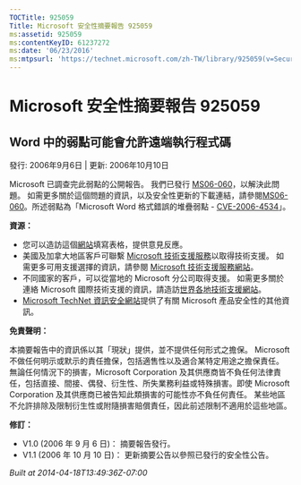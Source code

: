 ```yaml
---
TOCTitle: 925059
Title: Microsoft 安全性摘要報告 925059
ms:assetid: 925059
ms:contentKeyID: 61237272
ms:date: '06/23/2016'
ms:mtpsurl: 'https://technet.microsoft.com/zh-TW/library/925059(v=Security.10)'
---
```



Microsoft 安全性摘要報告 925059
===============================

Word 中的弱點可能會允許遠端執行程式碼
-------------------------------------

發行: 2006年9月6日 | 更新: 2006年10月10日

Microsoft 已調查完此弱點的公開報告。 我們已發行 [MS06-060](http://technet.microsoft.com/security/bulletin/ms06-060)，以解決此問題。 如需更多關於這個問題的資訊，以及安全性更新的下載連結，請參閱[MS06-060](http://technet.microsoft.com/security/bulletin/ms06-060)。所述弱點為「Microsoft Word 格式錯誤的堆疊弱點 - [CVE-2006-4534](http://www.cve.mitre.org/cgi-bin/cvename.cgi?name=cve-2006-4534)」。

**資源：** 

-   您可以造訪這個[網站](https://support.microsoft.com/common/survey.aspx?scid=sw;en;1257&amp;showpage=1&amp;ws=technet&amp;sd=tech)填寫表格，提供意見反應。
-   美國及加拿大地區客戶可聯繫 [Microsoft 技術支援服務](http://go.microsoft.com/fwlink/?linkid=21131)以取得技術支援。 如需更多可用支援選擇的資訊，請參閱 [Microsoft 技術支援服務網站](http://support.microsoft.com/)。
-   不同國家的客戶，可以從當地的 Microsoft 分公司取得支援。 如需更多關於連絡 Microsoft 國際技術支援的資訊，請造訪[世界各地技術支援網站](http://go.microsoft.com/fwlink/?linkid=21155)。
-   [Microsoft TechNet 資訊安全網站](http://www.microsoft.com/taiwan/technet/security/default.mspx)提供了有關 Microsoft 產品安全性的其他資訊。

**免責聲明：** 

本摘要報告中的資訊係以其「現狀」提供，並不提供任何形式之擔保。 Microsoft 不做任何明示或默示的責任擔保，包括適售性以及適合某特定用途之擔保責任。 無論任何情況下的損害，Microsoft Corporation 及其供應商皆不負任何法律責任，包括直接、間接、偶發、衍生性、所失業務利益或特殊損害。即使 Microsoft Corporation 及其供應商已被告知此類損害的可能性亦不負任何責任。 某些地區不允許排除及限制衍生性或附隨損害賠償責任，因此前述限制不適用於這些地區。

**修訂：** 

-   V1.0 (2006 年 9 月 6 日)： 摘要報告發行。
-   V1.1 (2006 年 10 月 10 日)： 更新摘要公告以參照已發行的安全性公告。

*Built at 2014-04-18T13:49:36Z-07:00*
